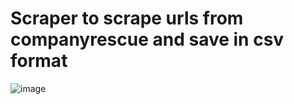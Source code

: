 # Scraper to scrape urls from companyrescue and save in csv format
![image](https://user-images.githubusercontent.com/80507817/232883139-2df76f42-9e9f-4b2e-8844-85153ab04065.png)

